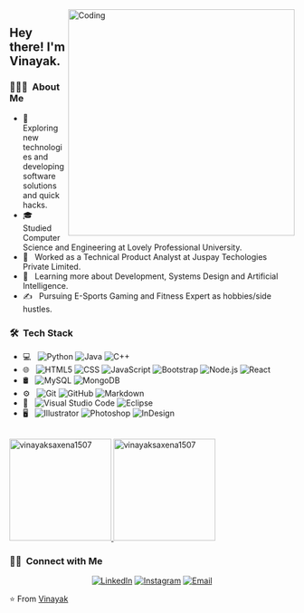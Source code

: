 <img align="right" alt="Coding" width="400" src="[https://media.tenor.com/rePDfDWO3XoAAAAd/hacking.gif](https://github.com/Schweinepriester/Schweinepriester/blob/master/MeagerHardtofindAlbertosaurus-size_restricted.gif)">

<h2> Hey there! I'm Vinayak.</h2>

<h3> 👨🏻‍💻 &nbsp;About Me </h3>

- 🤔 &nbsp; Exploring new technologies and developing software solutions and quick hacks.
- 🎓 &nbsp; Studied Computer Science and Engineering at Lovely Professional University.
- 💼 &nbsp; Worked as a Technical Product Analyst at Juspay Techologies Private Limited.
- 🌱 &nbsp; Learning more about Development, Systems Design and Artificial Intelligence.
- ✍️ &nbsp; Pursuing E-Sports Gaming and Fitness Expert as hobbies/side hustles.

<h3> 🛠 &nbsp;Tech Stack</h3>

- 💻 &nbsp;
  ![Python](https://img.shields.io/badge/-Python-333333?style=flat&logo=python)
  ![Java](https://img.shields.io/badge/-Java-333333?style=flat&logo=Java&logoColor=007396)
  ![C++](https://img.shields.io/badge/-C++-333333?style=flat&logo=C%2B%2B&logoColor=00599C)
- 🌐 &nbsp;
  ![HTML5](https://img.shields.io/badge/-HTML5-333333?style=flat&logo=HTML5)
  ![CSS](https://img.shields.io/badge/-CSS-333333?style=flat&logo=CSS3&logoColor=1572B6)
  ![JavaScript](https://img.shields.io/badge/-JavaScript-333333?style=flat&logo=javascript)
  ![Bootstrap](https://img.shields.io/badge/-Bootstrap-333333?style=flat&logo=bootstrap&logoColor=563D7C)
  ![Node.js](https://img.shields.io/badge/-Node.js-333333?style=flat&logo=node.js)
  ![React](https://img.shields.io/badge/-React-333333?style=flat&logo=react)
- 🛢 &nbsp;
  ![MySQL](https://img.shields.io/badge/-MySQL-333333?style=flat&logo=mysql)
  ![MongoDB](https://img.shields.io/badge/-MongoDB-333333?style=flat&logo=mongodb)
- ⚙️ &nbsp;
  ![Git](https://img.shields.io/badge/-Git-333333?style=flat&logo=git)
  ![GitHub](https://img.shields.io/badge/-GitHub-333333?style=flat&logo=github)
  ![Markdown](https://img.shields.io/badge/-Markdown-333333?style=flat&logo=markdown)
- 🔧 &nbsp;
  ![Visual Studio Code](https://img.shields.io/badge/-Visual%20Studio%20Code-333333?style=flat&logo=visual-studio-code&logoColor=007ACC)
  ![Eclipse](https://img.shields.io/badge/-Eclipse-333333?style=flat&logo=eclipse-ide&logoColor=2C2255)
- 🖥 &nbsp;
  ![Illustrator](https://img.shields.io/badge/-Illustrator-333333?style=flat&logo=adobe-illustrator)
  ![Photoshop](https://img.shields.io/badge/-Photoshop-333333?style=flat&logo=adobe-photoshop)
  ![InDesign](https://img.shields.io/badge/-InDesign-333333?style=flat&logo=adobe-indesign)

<br/>

<a href="https://github.com/vinayaksaxena1507">
  <img height="180em" src="https://github-readme-stats.vercel.app/api?username=vinayaksaxena1507&show_icons=true&locale=en" alt="vinayaksaxena1507" />
  <img height="180em" src="https://github-readme-stats.vercel.app/api/top-langs?username=vinayaksaxena1507&show_icons=true&locale=en&layout=compact" alt="vinayaksaxena1507" />
</a>

<br/>

<h3> 🤝🏻 &nbsp;Connect with Me </h3>

<p align="center">
<a href="https://www.linkedin.com/in/vinayakravisaxena/"><img alt="LinkedIn" src="https://img.shields.io/badge/LinkedIn-Vinayak%20Ravi%20Saxena-blue?style=flat-square&logo=linkedin"></a>
<a href="https://www.instagram.com/iamvinayaksaxena/"><img alt="Instagram" src="https://img.shields.io/badge/Instagram-iamvinayaksaxena-blue?style=flat-square&logo=instagram"></a>
<a href="mailto:vinayaksaxena159@gmai.com"><img alt="Email" src="https://img.shields.io/badge/Email-vinayaksaxena159@gmai.com-blue?style=flat-square&logo=gmail"></a>
</p>

⭐️ From [Vinayak](https://github.com/vinayaksaxena1507)
